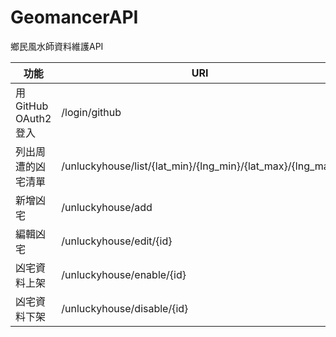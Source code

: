 # GeomancerAPI
鄉民風水師資料維護API

功能 | URI
---- | ----
用 GitHub OAuth2 登入 | /login/github
列出周遭的凶宅清單 | /unluckyhouse/list/{lat_min}/{lng_min}/{lat_max}/{lng_max}
新增凶宅 | /unluckyhouse/add
編輯凶宅 | /unluckyhouse/edit/{id}
凶宅資料上架 | /unluckyhouse/enable/{id}
凶宅資料下架 | /unluckyhouse/disable/{id}

